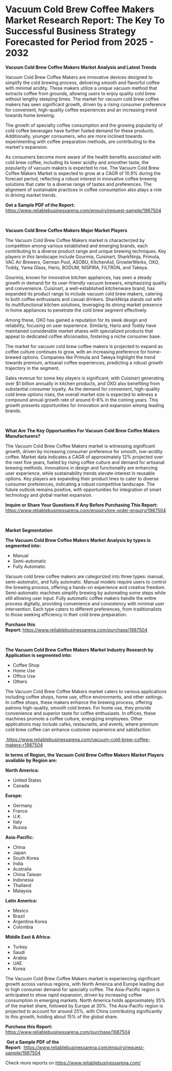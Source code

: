 <p><h1>Vacuum Cold Brew Coffee Makers Market Research Report: The Key To Successful Business Strategy Forecasted for Period from 2025 - 2032</h1></p><p><strong>Vacuum Cold Brew Coffee Makers Market Analysis and Latest Trends</strong></p>
<p><p>Vacuum Cold Brew Coffee Makers are innovative devices designed to simplify the cold brewing process, delivering smooth and flavorful coffee with minimal acidity. These makers utilize a unique vacuum method that extracts coffee from grounds, allowing users to enjoy quality cold brew without lengthy steeping times. The market for vacuum cold brew coffee makers has seen significant growth, driven by a rising consumer preference for convenient, high-quality coffee experiences and an increasing trend towards home brewing.</p><p>The growth of specialty coffee consumption and the growing popularity of cold coffee beverages have further fueled demand for these products. Additionally, younger consumers, who are more inclined towards experimenting with coffee preparation methods, are contributing to the market's expansion. </p><p>As consumers become more aware of the health benefits associated with cold brew coffee, including its lower acidity and smoother taste, the popularity of vacuum makers is expected to rise. The Vacuum Cold Brew Coffee Makers Market is expected to grow at a CAGR of 10.9% during the forecast period, reflecting a robust interest in innovative coffee brewing solutions that cater to a diverse range of tastes and preferences. The alignment of sustainable practices in coffee consumption also plays a role in driving market trends.</p></p>
<p><strong>Get a Sample PDF of the Report:&nbsp;</strong> <a href="https://www.reliablebusinessarena.com/enquiry/request-sample/1987504?utm_campaign=3535&utm_medium=2&utm_source=Github&utm_content=ia&utm_term=06042025&utm_id=vacuum-cold-brew-coffee-makers">https://www.reliablebusinessarena.com/enquiry/request-sample/1987504</a></p>
<p>&nbsp;</p>
<p><strong>Vacuum Cold Brew Coffee Makers Major Market Players</strong></p>
<p><p>The Vacuum Cold Brew Coffee Makers market is characterized by competition among various established and emerging brands, each contributing to a diverse product range and unique brewing techniques. Key players in this landscape include Gourmia, Cuisinart, SharkNinja, Primula, VAC Air Brewers, German Pool, ASOBU, KitchenAid, GrowlerWerks, OXO, Toddy, Yama Glass, Hario, BODUM, NISPIRA, FILTRON, and Takeya.</p><p>Gourmia, known for innovative kitchen appliances, has seen a steady growth in demand for its user-friendly vacuum brewers, emphasizing quality and convenience. Cuisinart, a well-established kitchenware brand, has expanded its product range to include vacuum cold brew makers, catering to both coffee enthusiasts and casual drinkers. SharkNinja stands out with its multifunctional kitchen solutions, leveraging its strong market presence in home appliances to penetrate the cold brew segment effectively.</p><p>Among these, OXO has gained a reputation for its sleek design and reliability, focusing on user experience. Similarly, Hario and Toddy have maintained considerable market shares with specialized products that appeal to dedicated coffee aficionados, fostering a niche consumer base.</p><p>The market for vacuum cold brew coffee makers is projected to expand as coffee culture continues to grow, with an increasing preference for home-brewed options. Companies like Primula and Takeya highlight the trend towards premium, artisanal coffee experiences, predicting a robust growth trajectory in the segment.</p><p>Sales revenue for some key players is significant, with Cuisinart generating over $1 billion annually in kitchen products, and OXO also benefiting from substantial consumer loyalty. As the demand for convenient, high-quality cold brew options rises, the overall market size is expected to witness a compound annual growth rate of around 6-8% in the coming years. This growth presents opportunities for innovation and expansion among leading brands.</p></p>
<p>&nbsp;</p>
<p><strong>What Are The Key Opportunities For Vacuum Cold Brew Coffee Makers Manufacturers?</strong></p>
<p><p>The Vacuum Cold Brew Coffee Makers market is witnessing significant growth, driven by increasing consumer preference for smooth, low-acidity coffee. Market data indicates a CAGR of approximately 12% projected over the next five years, fueled by rising coffee culture and demand for artisanal brewing methods. Innovations in design and functionality are enhancing user experience, while sustainability trends elevate interest in reusable options. Key players are expanding their product lines to cater to diverse consumer preferences, indicating a robust competitive landscape. The future outlook remains positive, with opportunities for integration of smart technology and global market expansion.</p></p>
<p><strong>Inquire or Share Your Questions If Any Before Purchasing This Report:</strong> <a href="https://www.reliablebusinessarena.com/enquiry/pre-order-enquiry/1987504?utm_campaign=3535&utm_medium=2&utm_source=Github&utm_content=ia&utm_term=06042025&utm_id=vacuum-cold-brew-coffee-makers">https://www.reliablebusinessarena.com/enquiry/pre-order-enquiry/1987504</a></p>
<p>&nbsp;</p>
<p><strong>Market Segmentation</strong></p>
<p><strong>The Vacuum Cold Brew Coffee Makers Market Analysis by types is segmented into:</strong></p>
<p><ul><li>Manual</li><li>Semi-automatic</li><li>Fully Automatic</li></ul></p>
<p><p>Vacuum cold brew coffee makers are categorized into three types: manual, semi-automatic, and fully automatic. Manual models require users to control the brewing process, offering a hands-on experience and creative freedom. Semi-automatic machines simplify brewing by automating some steps while still allowing user input. Fully automatic coffee makers handle the entire process digitally, providing convenience and consistency with minimal user intervention. Each type caters to different preferences, from traditionalists to those seeking efficiency in their cold brew preparation.</p></p>
<p><strong>Purchase this Report:&nbsp;</strong><a href="https://www.reliablebusinessarena.com/purchase/1987504?utm_campaign=3535&utm_medium=2&utm_source=Github&utm_content=ia&utm_term=06042025&utm_id=vacuum-cold-brew-coffee-makers">https://www.reliablebusinessarena.com/purchase/1987504</a></p>
<p>&nbsp;</p>
<p><strong>The Vacuum Cold Brew Coffee Makers Market Industry Research by Application is segmented into:</strong></p>
<p><ul><li>Coffee Shop</li><li>Home Use</li><li>Office Use</li><li>Others</li></ul></p>
<p><p>The Vacuum Cold Brew Coffee Makers market caters to various applications including coffee shops, home use, office environments, and other settings. In coffee shops, these makers enhance the brewing process, offering patrons high-quality, smooth cold brews. For home use, they provide convenience and superior taste for coffee enthusiasts. In offices, these machines promote a coffee culture, energizing employees. Other applications may include cafes, restaurants, and events, where premium cold brew coffee can enhance customer experience and satisfaction.</p></p>
<p><a href="https://www.reliablebusinessarena.com/vacuum-cold-brew-coffee-makers-r1987504?utm_campaign=3535&utm_medium=2&utm_source=Github&utm_content=ia&utm_term=06042025&utm_id=vacuum-cold-brew-coffee-makers">&nbsp;https://www.reliablebusinessarena.com/vacuum-cold-brew-coffee-makers-r1987504</a></p>
<p><strong>In terms of Region, the Vacuum Cold Brew Coffee Makers Market Players available by Region are:</strong></p>
<p>
    <p> <strong> North America: </strong>
        <ul>
            <li>United States</li>
            <li>Canada</li>
        </ul>
        </p> 
    <p> <strong> Europe: </strong>
        <ul>
            <li>Germany</li>
            <li>France</li>
            <li>U.K.</li>
            <li>Italy</li>
            <li>Russia</li>
        </ul>
        </p> 
    <p> <strong> Asia-Pacific: </strong>
        <ul>
            <li>China</li>
            <li>Japan</li>
            <li>South Korea</li>
            <li>India</li>
            <li>Australia</li>
            <li>China Taiwan</li>
            <li>Indonesia</li>
            <li>Thailand</li>
            <li>Malaysia</li>
        </ul>
        </p> 
    <p> <strong> Latin America: </strong>
        <ul>
            <li>Mexico</li>
            <li>Brazil</li>
            <li>Argentina Korea</li>
            <li>Colombia</li>
        </ul>
        </p> 
    <p> <strong> Middle East & Africa: </strong>
        <ul>
            <li>Turkey</li>
            <li>Saudi</li>
            <li>Arabia</li>
            <li>UAE</li>
            <li>Korea</li>
        </ul>
    </p>
    </p>
<p><p>The Vacuum Cold Brew Coffee Makers market is experiencing significant growth across various regions, with North America and Europe leading due to high consumer demand for specialty coffee. The Asia-Pacific region is anticipated to show rapid expansion, driven by increasing coffee consumption in emerging markets. North America holds approximately 35% of the market share, followed by Europe at 30%. The Asia-Pacific region is projected to account for around 25%, with China contributing significantly to this growth, holding about 15% of the global share.</p></p>
<p><strong>Purchase this Report: </strong><a href="https://www.reliablebusinessarena.com/purchase/1987504?utm_campaign=3535&utm_medium=2&utm_source=Github&utm_content=ia&utm_term=06042025&utm_id=vacuum-cold-brew-coffee-makers">https://www.reliablebusinessarena.com/purchase/1987504</a></p>
<p>&nbsp;<strong>Get a Sample PDF of the Report:&nbsp;&nbsp;</strong><a href="https://www.reliablebusinessarena.com/enquiry/request-sample/1987504?utm_campaign=3535&utm_medium=2&utm_source=Github&utm_content=ia&utm_term=06042025&utm_id=vacuum-cold-brew-coffee-makers">https://www.reliablebusinessarena.com/enquiry/request-sample/1987504</a></p>
<p><strong></strong></p>
<p>Check more reports on <a href="https://www.reliablebusinessarena.com/?utm_campaign=3535&utm_medium=2&utm_source=Github&utm_content=ia&utm_term=06042025&utm_id=vacuum-cold-brew-coffee-makers">https://www.reliablebusinessarena.com/</a></p>